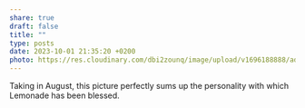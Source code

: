 ```yaml
---
share: true
draft: false
title: ""
type: posts
date: 2023-10-01 21:35:20 +0200
photo: https://res.cloudinary.com/dbi2zounq/image/upload/v1696188888/ad4n2opghogfcyyyigad.jpg
---
```


Taking in August, this picture perfectly sums up the personality with which Lemonade has been blessed. 
